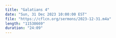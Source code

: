 ```yaml
---
title: "Galatians 4"
date: "Sun, 31 Dec 2023 10:00:00 EST"
file: "https://cflcn.org/sermons/2023-12-31.m4a"
length: "11538669"
duration: "24:09"
---
```

